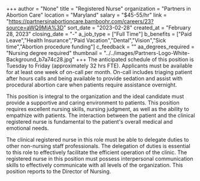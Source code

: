 +++
author = "None"
title = "Registered Nurse"
organization = "Partners in Abortion Care"
location = "Maryland"
salary = "$45-55/hr"
link = "https://partnersinabortioncare.bamboohr.com/careers/23?source=aWQ9MjA%3D"
sort_date = "2023-02-28"
created_at = "February 28, 2023"
closing_date = "-"
a_job_type = ["Full Time"]
b_benefits = ["Paid Leave","Health Insurance","Paid Vacation","Dental","Vision","Sick time","Abortion procedure funding"]
c_feedback = ""
aa_degrees_required = "Nursing degree required"
thumbnail = "../../images/Partners-Logo-White-Background_b7a74c28.jpg"
+++
The anticipated schedule of this position is Tuesday to Friday (approximately 32 hrs FTE). Applicants must be available for at least one week of on-call per month. On-call includes triaging patient after hours calls and being available to provide sedation and assist with procedural abortion care when patients require assistance overnight. 

This position is integral to the organization and the ideal candidate must provide a supportive and caring environment to patients.  This position requires excellent nursing skills, nursing judgment, as well as the ability to empathize with patients. The interaction between the patient and the clinical registered nurse is fundamental to the patient's overall medical and emotional needs.

The clinical registered nurse in this role must be able to delegate duties to other non-nursing staff professionals. The delegation of duties is essential to this role to effectively facilitate the efficient operation of the clinic. The registered nurse in this position must possess interpersonal communication skills to effectively communicate with all levels of the organization. This position reports to the Director of Nursing. 